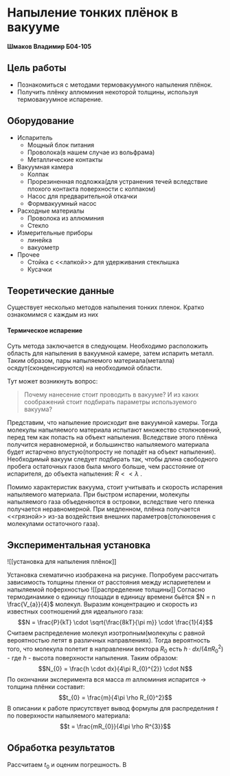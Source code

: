 # Напыление тонких плёнок в вакууме
**Шмаков Владимир Б04-105**

## Цель работы
- Познакомиться с методами термовакуумного напыления плёнок.
- Получить плёнку аллюминия некоторой толщины, используя термовакуумное испарение.
## Оборудование
- Испаритель
	- Мощный блок питания
	- Проволока(в нашем случае из вольфрама)
	- Металлические контакты
- Вакуумная камера
	- Колпак
	- Прорезиненная подложка(для устранения течей вследствие плохого контакта поверхности с колпаком)
	- Насос для предварительной откачки
	- Формвакуумный насос
- Расходные материалы
	- Проволока из аллюминия
	- Стекло
- Измерительные приборы
	- линейка
	- вакуометр
- Прочее
	- Стойка с <<лапкой>> для удерживания стеклышка
	- Кусачки
## Теоретические данные
Существует несколько методов напыления тонких пленок. Кратко ознакомимся с каждым из них

#### Термическое испарение
Суть метода заключается в следующем. Необходимо расположить область для напыления в вакуумной камере, затем испарить металл. Таким образом, пары напыляемого материала(металла) осядут(сконденсируются) на необходимой области.

Тут может возникнуть вопрос:
> Почему нанесение стоит проводить в вакууме? И из каких соображений стоит подбирать параметры используемого вакуума?

Представим, что напыление происходит вне вакуумной камеры. Тогда молекулы напыляемого материала испытают множество столкновений, перед тем как попасть на объект напыления. Вследствие этого плёнка получится неравномерной, и большинство напыляемого материала будет истарчено впустую(попросту не попадёт на объект напыления).
Необходимый вакуум следует подбирать так, чтобы длина свободного пробега остаточных газов была много больше, чем расстояние от испарителя, до объекта напыления: $R<<\lambda$ .

Помимо характеристик вакуума, стоит учитывать и скорость испарения напыляемого материала. При быстром испарении, молекулы напыляемого газа объеденяются в островки, вследствие чего пленка получается неравномерной. При медленном, плёнка получается <<грязной>> из-за воздействия внешних параметров(столкновения с молекулами остаточного газа).

## Экспериментальная установка

![[установка для напыления плёнок]]

Установка схематично изображена на рисунке. Попробуем рассчитать зависимость толщины пленки от расстояния между испариетелем и напыляемой поферхностью
![[распределение толщины]]
Согласно термодинамике о единицу площади в единицу времени бьётся $N = n \frac{V_{a}}{4}$ молекул. 
Выразим концентрацию и скорость из известных соотношений для идеального газа:$$N = \frac{P}{kT} \cdot \sqrt{\frac{8kT}{\pi m}} \cdot \frac{1}{4}$$
Считаем распределение молекул изотропным(молекулы с равной вероятностью летят в различных направлениях). Тогда вероятность того, что молекула полетит в направлении вектора $R_{0}$ есть $h \cdot dx / (4\pi R_{0}^{2})$ - где $h$ - высота поверхности напыления. Таким образом:$$N_{0} = \frac{h \cdot dx}{4\pi R_{0}^{2}} \cdot N$$
По окончании эксперимента вся масса $m$ аллюминия испарится -> толщина плёнки составит:
$$t_{0} = \frac{m}{4\pi \rho R_{0}^2}$$
В описании к работе присутствует вывод формулы для распределния $t$ по поверхности напыляемого материала:
$$t = \frac{mR_{0}}{4\pi \rho R^{3}}$$
## Обработка результатов 

Рассчитаем $t_{0}$ и оценим погрешность. В 